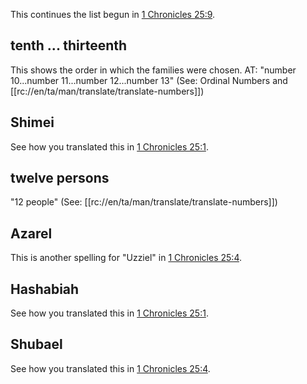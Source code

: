This continues the list begun in [1 Chronicles 25:9](./09.md).

## tenth ... thirteenth ##

This shows the order in which the families were chosen.  AT: "number 10...number 11...number 12...number 13" (See: Ordinal Numbers and [[rc://en/ta/man/translate/translate-numbers]])

## Shimei ##

See how you translated this in [1 Chronicles 25:1](./01.md).

## twelve persons ##

"12 people" (See: [[rc://en/ta/man/translate/translate-numbers]])

## Azarel ##

This is another spelling for "Uzziel" in [1 Chronicles 25:4](./04.md).

## Hashabiah ##

See how you translated this in [1 Chronicles 25:1](./01.md).

## Shubael ##

See how you translated this in [1 Chronicles 25:4](./04.md).